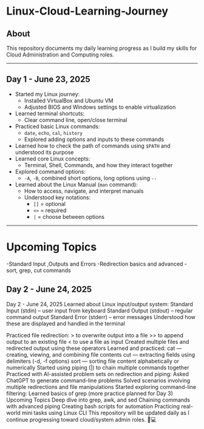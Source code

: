 # Linux-Cloud-Learning-Journey

## About

This repository documents my daily learning progress as I build my skills for Cloud Administration and Computing roles.

---

## Day 1 - June 23, 2025

- Started my Linux journey:  
  - Installed VirtualBox and Ubuntu VM  
  - Adjusted BIOS and Windows settings to enable virtualization  
- Learned terminal shortcuts:  
  - Clear command line, open/close terminal
- Practiced basic Linux commands:  
  - `date`, `echo`, `cal`, `history`  
  - Explored adding options and inputs to these commands
- Learned how to check the path of commands using `$PATH` and understood its purpose
- Learned core Linux concepts:  
  - Terminal, Shell, Commands, and how they interact together
- Explored command options:  
  - `-A`, `-B`, combined short options, long options using `--`
- Learned about the Linux Manual (`man` command):  
  - How to access, navigate, and interpret manuals
  - Understood key notations:  
    - `[]` = optional  
    - `<>` = required  
    - `|` = choose between options

---

# Upcoming Topics
 -Standard Input ,Outputs and Errors
 -Redirection basics and advanced
 -sort, grep, cut commands

## Day 2 - June 24, 2025

  Day 2 - June 24, 2025
    Learned about Linux input/output system:
        Standard Input (stdin) – user input from keyboard
        Standard Output (stdout) – regular command output
        Standard Error (stderr) – error messages
        Understood how these are displayed and handled in the terminal

   Practiced file redirection:
        > to overwrite output into a file
        >> to append output to an existing file
        < to use a file as input
        Created multiple files and redirected output using these operators
    Learned and practiced:
        cat — creating, viewing, and combining file contents
        cut — extracting fields using delimiters (-d, -f options)
        sort — sorting file content alphabetically or numerically
        Started using piping (|) to chain multiple commands together
    Practiced with AI-assisted problem sets on redirection and piping:
        Asked ChatGPT to generate command-line problems
        Solved scenarios involving multiple redirections and file manipulations
    Started exploring command-line filtering:
        Learned basics of grep (more practice planned for Day 3)
Upcoming Topics
    Deep dive into grep, awk, and sed
    Chaining commands with advanced piping
    Creating bash scripts for automation
    Practicing real-world mini tasks using Linux CLI
This repository will be updated daily as I continue progressing toward cloud/system admin roles. 🌱💻
